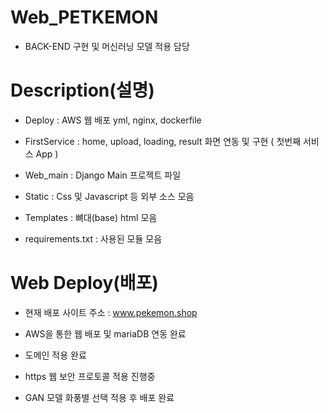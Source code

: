 # Web_PETKEMON 

- BACK-END 구현 및 머신러닝 모델 적용 담당



# Description(설명)
- Deploy : AWS 웹 배포 yml, nginx, dockerfile 

- FirstService : home, upload, loading, result 화면 연동 및 구현 ( 첫번째 서비스 App )

- Web_main : Django Main 프로젝트 파일

- Static : Css 및 Javascript 등 외부 소스 모음

- Templates : 뼈대(base) html 모음 

- requirements.txt : 사용된 모듈 모음


# Web Deploy(배포)

- 현재 배포 사이트 주소 :  www.pekemon.shop

- AWS을 통한 웹 배포 및 mariaDB 연동 완료 

- 도메인 적용 완료 

- https 웹 보안 프로토콜 적용 진행중 

- GAN 모델 화풍별 선택 적용 후 배포 완료
